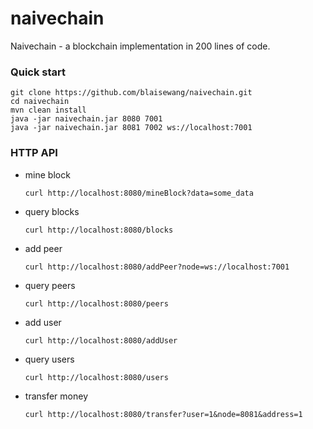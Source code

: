 # naivechain
Naivechain - a blockchain implementation in 200 lines of code.

### Quick start
```
git clone https://github.com/blaisewang/naivechain.git
cd naivechain
mvn clean install
java -jar naivechain.jar 8080 7001
java -jar naivechain.jar 8081 7002 ws://localhost:7001
```


### HTTP API

- mine block

  ```
  curl http://localhost:8080/mineBlock?data=some_data
  ```

- query blocks

  ```
  curl http://localhost:8080/blocks
  ```

- add peer

  ```
  curl http://localhost:8080/addPeer?node=ws://localhost:7001
  ```

- query peers

  ```
  curl http://localhost:8080/peers
  ```
  
- add user

  ```
  curl http://localhost:8080/addUser
  ```

- query users

  ```
  curl http://localhost:8080/users
  ```
  
- transfer money

  ```
  curl http://localhost:8080/transfer?user=1&node=8081&address=1
  ```
